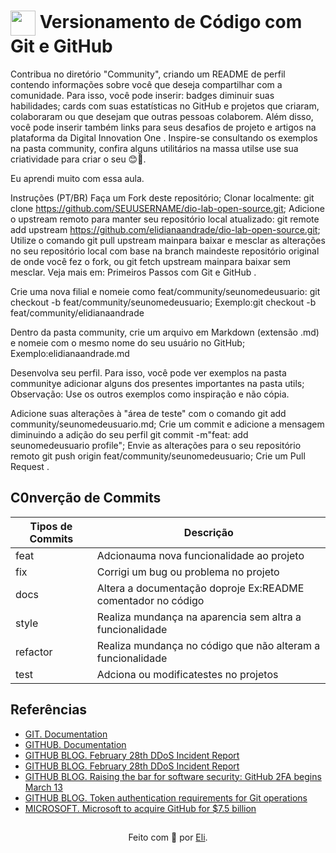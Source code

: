 <h1>
    <a href="https://www.dio.me/">
     <img align="center" width="40px" src="https://hermes.digitalinnovation.one/assets/diome/logo-minimized.png"></a>
    <span> Versionamento de Código com Git e GitHub</span>
</h1>
Contribua no diretório "Community", criando um README de perfil contendo informações sobre você que deseja compartilhar com a comunidade. Para isso, você pode inserir: badges diminuir suas habilidades; cards com suas estatísticas no GitHub e projetos que criaram, colaboraram ou que desejam que outras pessoas colaborem. Além disso, você pode inserir também links para seus desafios de projeto e artigos na plataforma da Digital Innovation One .
Inspire-se consultando os exemplos na pasta community, confira alguns utilitários na massa utilse use sua criatividade para criar o seu 😊💙.

Eu aprendi muito com essa aula.

Instruções (PT/BR)
Faça um Fork deste repositório;
Clonar localmente: git clone https://github.com/SEUUSERNAME/dio-lab-open-source.git;
Adicione o upstream remoto para manter seu repositório local atualizado: git remote add upstream https://github.com/elidianaandrade/dio-lab-open-source.git;
Utilize o comando git pull upstream mainpara baixar e mesclar as alterações no seu repositório local com base na branch maindeste repositório original de onde você fez o fork, ou git fetch upstream mainpara baixar sem mesclar. Veja mais em: Primeiros Passos com Git e GitHub .

Crie uma nova filial e nomeie como feat/community/seunomedeusuario: git checkout -b feat/community/seunomedeusuario;
Exemplo:git checkout -b feat/community/elidianaandrade

Dentro da pasta community, crie um arquivo em Markdown (extensão .md) e nomeie com o mesmo nome do seu usuário no GitHub;
Exemplo:elidianaandrade.md

Desenvolva seu perfil. Para isso, você pode ver exemplos na pasta communitye adicionar alguns dos presentes importantes na pasta utils;
Observação: Use os outros exemplos como inspiração e não cópia.

Adicione suas alterações à "área de teste" com o comando git add community/seunomedeusuario.md;
Crie um commit e adicione a mensagem diminuindo a adição do seu perfil git commit -m"feat: add seunomedeusuario profile";
Envie as alterações para o seu repositório remoto git push origin feat/community/seunomedeusuario;
Crie um Pull Request .

## C0nverção de Commits

 Tipos de Commits | Descrição
------------------|----------------------------------------------------------------|
| feat            | Adcionauma nova funcionalidade ao projeto                      |
| fix             | Corrigi um bug ou problema no projeto                          |
| docs            | Altera a documentação doproje Ex:README comentador no código   |
| style           | Realiza mundança na aparencia sem altra a funcionalidade       |
| refactor        | Realiza mundança no código que não alteram a funcionalidade    |
| test            | Adciona ou modificatestes no projetos                          |


## Referências
- [GIT. Documentation](https://git-scm.com/doc)
- [GITHUB. Documentation](https://docs.github.com/)
- [GITHUB BLOG. February 28th DDoS Incident Report](https://github.blog/2018-03-01-ddos-incident-report/)
- [GITHUB BLOG. February 28th DDoS Incident Report](https://github.blog/2018-03-01-ddos-incident-report/)
- [GITHUB BLOG. Raising the bar for software security: GitHub 2FA begins March 13](https://github.blog/2023-03-09-raising-the-bar-for-software-security-github-2fa-begins-march-13/)
- [GITHUB BLOG. Token authentication requirements for Git operations](https://github.blog/2020-12-15-token-authentication-requirements-for-git-operations/)
- [MICROSOFT. Microsoft to acquire GitHub for $7.5 billion](https:/news.microsoft.com/2018/06/04/microsoft-to-acquire-github-for-7-5-billion/)

##
<div align="center">Feito com 💙 por <a href="https://github.com/elidianaandrade">Eli</a>.</div>
